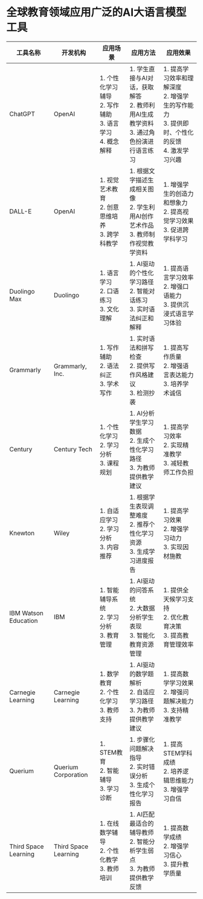 

# 全球教育领域应用广泛的AI大语言模型工具

| 工具名称 | 开发机构 | 应用场景 | 应用方法 | 应用效果 |
|---------|--------|---------|---------|---------|
| ChatGPT | OpenAI | 1. 个性化学习辅导<br>2. 写作辅助<br>3. 语言学习<br>4. 概念解释 | 1. 学生直接与AI对话，获取解答<br>2. 教师利用AI生成教学资料<br>3. 通过角色扮演进行语言练习 | 1. 提高学习效率和理解深度<br>2. 增强学生的写作能力<br>3. 提供即时、个性化的反馈<br>4. 激发学习兴趣 |
| DALL-E | OpenAI | 1. 视觉艺术教育<br>2. 创意思维培养<br>3. 跨学科教学 | 1. 根据文字描述生成相关图像<br>2. 学生利用AI创作艺术作品<br>3. 教师制作视觉教学资料 | 1. 增强学生的创造力和想象力<br>2. 提高视觉学习效果<br>3. 促进跨学科学习 |
| Duolingo Max | Duolingo | 1. 语言学习<br>2. 口语练习<br>3. 文化理解 | 1. AI驱动的个性化学习路径<br>2. 智能对话练习<br>3. 实时语法纠正和解释 | 1. 提高语言学习效率<br>2. 增强口语能力<br>3. 提供沉浸式语言学习体验 |
| Grammarly | Grammarly, Inc. | 1. 写作辅助<br>2. 语法纠正<br>3. 学术写作 | 1. 实时语法和拼写检查<br>2. 提供写作风格建议<br>3. 检测抄袭 | 1. 提高写作质量<br>2. 增强语言表达能力<br>3. 培养学术诚信 |
| Century | Century Tech | 1. 个性化学习<br>2. 学习分析<br>3. 课程规划 | 1. AI分析学生学习数据<br>2. 生成个性化学习路径<br>3. 为教师提供教学建议 | 1. 提高学习效率<br>2. 实现精准教学<br>3. 减轻教师工作负担 |
| Knewton | Wiley | 1. 自适应学习<br>2. 学习分析<br>3. 内容推荐 | 1. 根据学生表现调整难度<br>2. 推荐个性化学习资源<br>3. 生成学习进度报告 | 1. 提高学习效果<br>2. 增强学习动力<br>3. 实现因材施教 |
| IBM Watson Education | IBM | 1. 智能辅导系统<br>2. 学习分析<br>3. 教育管理 | 1. AI驱动的问答系统<br>2. 大数据分析学生表现<br>3. 智能化教育资源管理 | 1. 提供全天候学习支持<br>2. 优化教育决策<br>3. 提高教育管理效率 |
| Carnegie Learning | Carnegie Learning | 1. 数学教育<br>2. 个性化学习<br>3. 教师支持 | 1. AI驱动的数学题解析<br>2. 自适应学习路径<br>3. 为教师提供教学建议 | 1. 提高数学学习效果<br>2. 增强问题解决能力<br>3. 支持精准教学 |
| Querium | Querium Corporation | 1. STEM教育<br>2. 智能辅导<br>3. 学习诊断 | 1. 步骤化问题解决指导<br>2. 实时错误分析<br>3. 生成个性化学习报告 | 1. 提高STEM学科成绩<br>2. 培养逻辑思维能力<br>3. 增强学习自信 |
| Third Space Learning | Third Space Learning | 1. 在线数学辅导<br>2. 个性化教学<br>3. 教师培训 | 1. AI匹配最适合的辅导教师<br>2. 智能分析学生弱点<br>3. 为教师提供教学反馈 | 1. 提高数学成绩<br>2. 增强学习信心<br>3. 提升教学质量 |


